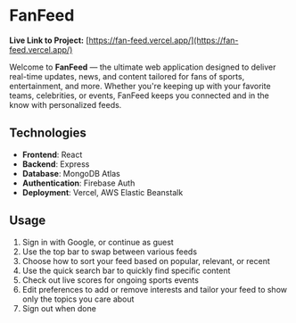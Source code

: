 # FanFeed

**Live Link to Project:** [https://fan-feed.vercel.app/](https://fan-feed.vercel.app/)

Welcome to **FanFeed** — the ultimate web application designed to deliver real-time updates, news, and content tailored for fans of sports, entertainment, and more. Whether you're keeping up with your favorite teams, celebrities, or events, FanFeed keeps you connected and in the know with personalized feeds.

## Technologies
- **Frontend**: React
- **Backend**: Express
- **Database**: MongoDB Atlas
- **Authentication**: Firebase Auth
- **Deployment**: Vercel, AWS Elastic Beanstalk

## Usage

1. Sign in with Google, or continue as guest
2. Use the top bar to swap between various feeds
3. Choose how to sort your feed based on popular, relevant, or recent
4. Use the quick search bar to quickly find specific content
5. Check out live scores for ongoing sports events
6. Edit preferences to add or remove interests and tailor your feed to show only the topics you care about
7. Sign out when done
